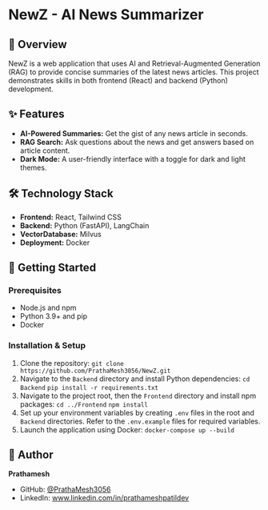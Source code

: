 # NewZ - AI News Summarizer


## 📖 Overview

NewZ is a web application that uses AI and Retrieval-Augmented Generation (RAG) to provide concise summaries of the latest news articles. This project demonstrates skills in both frontend (React) and backend (Python) development.

## ✨ Features

-   **AI-Powered Summaries:** Get the gist of any news article in seconds.
-   **RAG Search:** Ask questions about the news and get answers based on article content.
-   **Dark Mode:** A user-friendly interface with a toggle for dark and light themes.

## 🛠️ Technology Stack

-   **Frontend:** React, Tailwind CSS
-   **Backend:** Python (FastAPI), LangChain
-   **VectorDatabase:** Milvus
-   **Deployment:** Docker

## 🚀 Getting Started

### Prerequisites

-   Node.js and npm
-   Python 3.9+ and pip
-   Docker

### Installation & Setup

1.  Clone the repository:
    `git clone https://github.com/PrathaMesh3056/NewZ.git`
2.  Navigate to the `Backend` directory and install Python dependencies:
    `cd Backend`
    `pip install -r requirements.txt`
3.  Navigate to the project root, then the `Frontend` directory and install npm packages:
    `cd ../Frontend`
    `npm install`
4.  Set up your environment variables by creating `.env` files in the root and `Backend` directories. Refer to the `.env.example` files for required variables.
5.  Launch the application using Docker:
    `docker-compose up --build`

## 👤 Author

**Prathamesh**
-   GitHub: [@PrathaMesh3056](https://github.com/PrathaMesh3056)
-   LinkedIn: www.linkedin.com/in/prathameshpatildev